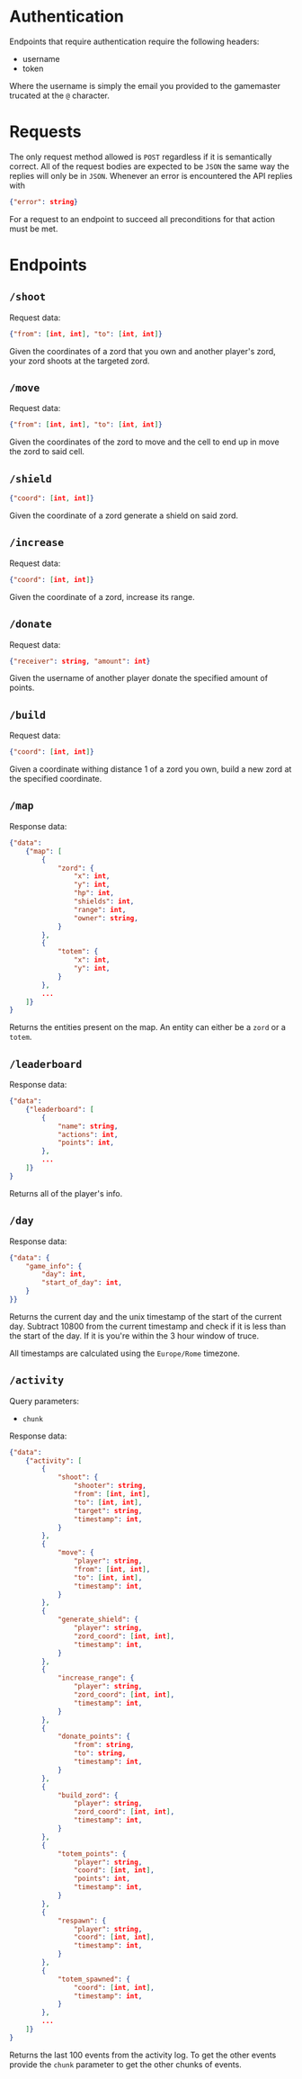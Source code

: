Authentication
==============

Endpoints that require authentication require the following headers:
- username
- token

Where the username is simply the email you provided to the gamemaster trucated
at the `@` character.

Requests
========

The only request method allowed is `POST` regardless if it is semantically
correct. All of the request bodies are expected to be `JSON` the same way the
replies will only be in `JSON`. Whenever an error is encountered the API replies
with
```json
{"error": string}
```

For a request to an endpoint to succeed all preconditions for that action must
be met.

Endpoints
=========

`/shoot`
--------

Request data:
```json
{"from": [int, int], "to": [int, int]}
```

Given the coordinates of a zord that you own and another player's zord, your
zord shoots at the targeted zord.

`/move`
-------

Request data:
```json
{"from": [int, int], "to": [int, int]}
```

Given the coordinates of the zord to move and the cell to end up in move the
zord to said cell.

`/shield`
---------

```json
{"coord": [int, int]}
```

Given the coordinate of a zord generate a shield on said zord.

`/increase`
-----------

Request data:
```json
{"coord": [int, int]}
```

Given the coordinate of a zord, increase its range.

`/donate`
---------

Request data:
```json
{"receiver": string, "amount": int}
```

Given the username of another player donate the specified amount of points.

`/build`
--------

Request data:
```json
{"coord": [int, int]}
```

Given a coordinate withing distance 1 of a zord you own, build a new zord at the
specified coordinate.

`/map`
------

Response data:
```json
{"data":
    {"map": [
        {
            "zord": {
                "x": int,
                "y": int,
                "hp": int,
                "shields": int,
                "range": int,
                "owner": string,
            }
        },
        {
            "totem": {
                "x": int,
                "y": int,
            }
        },
        ...
    ]}
}
```

Returns the entities present on the map. An entity can either be a `zord` or a
`totem`.

`/leaderboard`
--------------

Response data:
```json
{"data":
    {"leaderboard": [
        {
            "name": string,
            "actions": int,
            "points": int,
        },
        ...
    ]}
}
```

Returns all of the player's info.

`/day`
------

Response data:
```json
{"data": {
    "game_info": {
        "day": int,
        "start_of_day": int,
    }
}}
```

Returns the current day and the unix timestamp of the start of the current day.
Subtract 10800 from the current timestamp and check if it is less than the start
of the day. If it is you're within the 3 hour window of truce.

All timestamps are calculated using the `Europe/Rome` timezone.

`/activity`
-----------

Query parameters:
- `chunk`

Response data:
```json
{"data":
    {"activity": [
        {
            "shoot": {
                "shooter": string,
                "from": [int, int],
                "to": [int, int],
                "target": string,
                "timestamp": int,
            }
        },
        {
            "move": {
                "player": string,
                "from": [int, int],
                "to": [int, int],
                "timestamp": int,
            }
        },
        {
            "generate_shield": {
                "player": string,
                "zord_coord": [int, int],
                "timestamp": int,
            }
        },
        {
            "increase_range": {
                "player": string,
                "zord_coord": [int, int],
                "timestamp": int,
            }
        },
        {
            "donate_points": {
                "from": string,
                "to": string,
                "timestamp": int,
            }
        },
        {
            "build_zord": {
                "player": string,
                "zord_coord": [int, int],
                "timestamp": int,
            }
        },
        {
            "totem_points": {
                "player": string,
                "coord": [int, int],
                "points": int,
                "timestamp": int,
            }
        },
        {
            "respawn": {
                "player": string,
                "coord": [int, int],
                "timestamp": int,
            }
        },
        {
            "totem_spawned": {
                "coord": [int, int],
                "timestamp": int,
            }
        },
        ...
    ]}
}
```

Returns the last 100 events from the activity log. To get the other events
provide the `chunk` parameter to get the other chunks of events.
